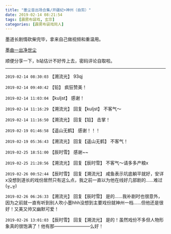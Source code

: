 ```yaml
---
title: "墨尘音出场合集/开疆纪+神州（自剪）"
date: 2019-02-14 08:21:54
tags: [霹雳布袋戏, 玄宗]
categories: [霹雳布袋戏同人]
---
```


<p>墨道长剧情砍柴完毕，拿来自己做视频和重温用。</p> 


<p><a rel="nofollow" href="https://pan.baidu.com/s/1WquXTHE2f9agcsfffNBB-w#list/path=%2F" target="_blank"  >墨曲一出净世尘</a></p> 
<p>顺便分享一下，b站估计不好传上去，密码评论自取啦。</p>

<!-- more -->

---

`2019-02-14 08:30:03` 【溯流光】 93qj

`2019-02-14 09:40:42` 【铅】 疯狂赞美！

`2019-02-14 11:03:04` 【kuljst】 感谢！

`2019-02-14 11:16:29` 【溯流光】 回复【kuljst】 不客气～

`2019-02-14 11:16:50` 【溯流光】 回复【铅】 击掌！

`2019-02-19 01:46:58` 【遥山无鹤】 感谢！！！

`2019-02-19 05:36:43` 【溯流光】 回复【遥山无鹤】 不客气！

`2019-02-25 18:51:00` 【辰时雪】 感谢~~

`2019-02-25 21:28:56` 【溯流光】 回复【辰时雪】 不客气～请多多产粮x

`2019-02-26 00:52:44` 【辰时雪】 回复【溯流光】 咸鱼表示坑底躺平就好，安详x没想到道长的戏份居然只有这么点，我之前一直以为他在线好几部剧的……难过(╥\_╥)

`2019-02-26 06:26:33` 【溯流光】 回复【辰时雪】 是的……我补剧时也很意外，因为之前就一直有听到别人吹小墨hhh没想到主要戏份就神州一档……但他还是很好！又美又帅又幽默可爱！

`2019-02-26 13:01:03` 【辰时雪】 回复【溯流光】 是的！虽然戏份不多但人物形象真的很饱满了！他有那————————么好！
